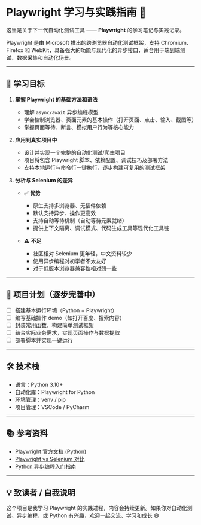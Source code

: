 # Playwright 学习与实践指南 🚀

这里是关于下一代自动化测试工具 —— **Playwright** 的学习笔记与实践记录。

Playwright 是由 Microsoft 推出的跨浏览器自动化测试框架，支持 Chromium、Firefox 和 WebKit，具备强大的功能与现代化的异步接口，适合用于端到端测试、数据采集和自动化场景。

---

## 📌 学习目标

1. **掌握 Playwright 的基础方法和语法**
   - 理解 `async/await` 异步编程模型
   - 学会控制浏览器、页面元素的基本操作（打开页面、点击、输入、截图等）
   - 掌握页面等待、断言、模拟用户行为等核心能力

2. **应用到真实项目中**
   - 设计并实现一个完整的自动化测试/爬虫项目
   - 项目将包含 Playwright 脚本、依赖配置、调试技巧及部署方法
   - 支持本地运行与命令行一键执行，逐步构建可复用的测试框架

3. **分析与 Selenium 的差异**
   - ✅ **优势**
     - 原生支持多浏览器、无插件依赖
     - 默认支持异步、操作更高效
     - 支持自动等待机制（自动等待元素就绪）
     - 提供上下文隔离、调试模式、代码生成工具等现代化工具链

   - ⚠️ **不足**
     - 社区相对 Selenium 更年轻，中文资料较少
     - 使用异步编程对初学者不太友好
     - 对于低版本浏览器兼容性相对弱一些

---

## 🚀 项目计划（逐步完善中）

- [ ] 搭建基本运行环境（Python + Playwright）
- [ ] 编写基础操作 demo（如打开百度、搜索内容）
- [ ] 封装常用函数，构建简单测试框架
- [ ] 结合实际业务需求，实现页面操作与数据提取
- [ ] 部署脚本并实现一键运行

---

## 🛠️ 技术栈

- 语言：Python 3.10+
- 自动化库：Playwright for Python
- 环境管理：venv / pip
- 项目管理：VSCode / PyCharm

---

## 📚 参考资料

- [Playwright 官方文档 (Python)](https://playwright.dev/python/)
- [Playwright vs Selenium 对比](https://playwright.dev/docs/intro#comparison-to-other-tools)
- [Python 异步编程入门指南](https://docs.python.org/zh-cn/3/library/asyncio.html)

---

## 💡 致读者 / 自我说明

这个项目是我学习 Playwright 的实践过程，内容会持续更新。如果你对自动化测试、异步编程、或 Python 有兴趣，欢迎一起交流、学习和成长 😄

